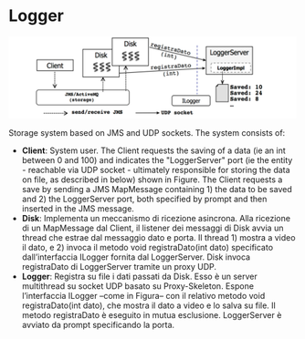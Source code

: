 # Logger
![alt text](https://raw.githubusercontent.com/Aledangelo/AdvancedComputerProgramming/main/Logger/diagram.png)

Storage system based on JMS and UDP sockets. The system consists of:
* **Client**: System user. The Client requests the saving of a data (ie an int between 0 and 100) and indicates the "LoggerServer" port (ie the entity - reachable via UDP socket - ultimately responsible for storing the data on file, as described in below) shown in Figure. The Client requests a save by sending a JMS MapMessage containing 1) the data to be saved and 2) the LoggerServer port, both specified by prompt and then inserted in the JMS message.
* **Disk**: Implementa un meccanismo di ricezione asincrona. Alla ricezione di un MapMessage dal Client, il listener dei messaggi di Disk avvia un thread che estrae dal messaggio dato e porta. Il thread 1) mostra a video il dato, e 2) invoca il metodo void registraDato(int dato) specificato dall’interfaccia ILogger fornita dal LoggerServer. Disk invoca registraDato di LoggerServer tramite un proxy UDP.
* **Logger**: Registra su file i dati passati da Disk. Esso è un server multithread su socket UDP basato su Proxy-Skeleton. Espone l’interfaccia ILogger –come in Figura– con il relativo metodo void registraDato(int dato), che mostra il dato a video e lo salva su file. Il metodo registraDato è eseguito in mutua esclusione. LoggerServer è avviato da prompt specificando la porta.
